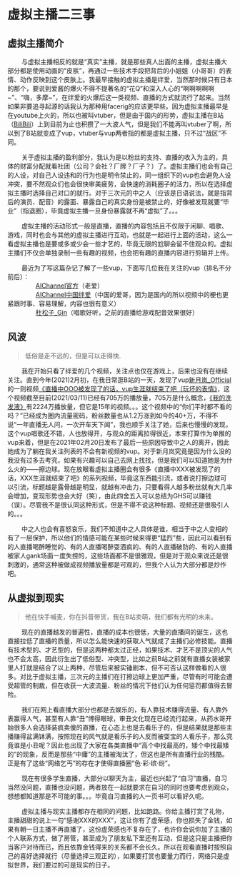 # 虚拟主播二三事

## 虚拟主播简介
&nbsp;&nbsp;&nbsp;&nbsp;&nbsp;&nbsp;&nbsp;&nbsp;与虚拟主播相反的就是“真实”主播，就是那些真人出面的主播，虚拟主播大部分都是使用动画的“皮肤”，再通过一些技术手段把背后的小姐姐（小哥哥）的表情、动作反映到这个皮肤上。我最早接触的虚拟主播是绊爱，当然那时候只有日本的那个，要说到爱酱的爆火不得不提著名的“花Q”和深入人心的“啊啊啊啊啊~”、“嗨，多摩~”，在绊爱的火爆后这一类视频、直播的方式就流行了起来。当然如果非要追寻起源的话我认为那种用facerig的应该更早些。因为虚拟主播最早是在youtube上火的，所以也被叫vtuber，但是由于国内的形势，虚拟主播在B站（[BiliBili](https://www.bilibili.com/)）上到目前为止也积攒了一大波人气，但是我们不能再叫vtuber了啊，所以到了B站就变成了vup，vtuber与vup两者指的都是虚拟主播，只不过“战区”不同。

&nbsp;&nbsp;&nbsp;&nbsp;&nbsp;&nbsp;&nbsp;&nbsp;关于虚拟主播的盈利部分，我认为是以粉丝的支持、直播的收入为主的，具体的财富分配就看社团（公司？会社？厂牌？厂子？）了。虚拟主播们也会有自己的人设，对自己人设违和的行为也是明令禁止的，同一组织下的vup也会避免人设冲突，要不然观众们也会很快审美疲劳，会快速的消耗圈子的活力，所以在选择虚拟主播时选择自己对口的就行。对于三次元的中之人（应该是日语说法，就是指背后的演员、配音）的露面、暴露自己的真实身份是被禁止的，好像被发现就要“毕业”（指退圈），毕竟虚拟主播一旦身份暴露就不再“虚拟”了。。。

&nbsp;&nbsp;&nbsp;&nbsp;&nbsp;&nbsp;&nbsp;&nbsp;虚拟主播的活动形式一般是直播，直播的内容包括且不仅限于闲聊、唱歌、游戏，同时也会与其他的虚拟主播进行互动，也就是一起进行上面的活动，这么一看虚拟主播也是要或多或少会一些才艺的，毕竟无限的尬聊会留不住观众的。虚拟主播们不仅会单独录制一些有趣的视频，也会把有趣的直播内容进行剪辑并上传。

&nbsp;&nbsp;&nbsp;&nbsp;&nbsp;&nbsp;&nbsp;&nbsp;最近为了写这篇杂记了解了一些vup，下面写几位我在关注的vup（排名不分前后）：<br>
&nbsp;&nbsp;&nbsp;&nbsp;&nbsp;&nbsp;&nbsp;&nbsp;&nbsp;&nbsp;&nbsp;&nbsp;&nbsp;&nbsp;&nbsp;&nbsp;[AIChannel官方](https://space.bilibili.com/1473830)（老爱）<br>
&nbsp;&nbsp;&nbsp;&nbsp;&nbsp;&nbsp;&nbsp;&nbsp;&nbsp;&nbsp;&nbsp;&nbsp;&nbsp;&nbsp;&nbsp;&nbsp;[AIChannel中国绊爱](https://space.bilibili.com/484322035)（中国的爱哥，因为是国内的所以视频中的梗也更紧跟时事、容易理解，内容也很有意义）<br>
&nbsp;&nbsp;&nbsp;&nbsp;&nbsp;&nbsp;&nbsp;&nbsp;&nbsp;&nbsp;&nbsp;&nbsp;&nbsp;&nbsp;&nbsp;&nbsp;[杜松子_Gin](https://space.bilibili.com/471460273)（唱歌好听，之前的直播给游戏配音效果很好）<br>

## 风波

>低俗是走不远的，但是可以走得快.

&nbsp;&nbsp;&nbsp;&nbsp;&nbsp;&nbsp;&nbsp;&nbsp;我在开始只看了绊爱的几个视频，关注点也仅在游戏上，后来也没有在继续关注。直到今年(2021)2月初，在我日常逛B站的一天，发现了vup[新月岚_Official](https://space.bilibili.com/483419193/)的一则视频[《直播中OOO被发现了的话，vup生涯就结束了吧（玩坏的表情》](https://www.bilibili.com/video/BV14p4y1s79u)，这个视频截至目前(2021/03/11)已经有705万的播放量，705万是什么概念，[《我的洗发液》](https://www.bilibili.com/video/BV1Yx411A7wM?from=search&seid=15695584708885605759)有2224万播放量，但它是15年的视频。。。这个视频中的“你们平时都不看的吗？”已经成为圈内流量密码，粉丝数量也从1.2万涨到如今的40+万，不得不说“一年直播无人问，一次开车天下闻”，我也顺手关注了她，后来也慢慢的发现，这个vup唱歌还不错，人也放得开，与观众的距离拉得很近，本来打算作为单推的vup来着，但是在2021年02月20日发布了最后一些原因导致中之人的离开，因此她成为了躺在我关注列表的不会有新视频的vup。对于新月岚究竟是因为什么没的我没有过多去考究，如果有兴趣可以自己去网上找找，但是我们可以知道她是为什么火的——擦边球。现在放眼看虚拟主播圈会有很多《直播中XXX被发现了的话，XXX生涯就结束了吧》的系列视频，毕竟这东西能引流，或者说打擦边球可以引流，标题越是露骨越是明显，就越有冲击力，只要看得人越多粉丝就有大几率会增加，变现形势也会大好（笑），由此四舍五入可以总结为GHS可以赚钱（误）。尽管我不是很认同这种形式，但是不得不说这种标题、视频还是很吸引人的。。。

&nbsp;&nbsp;&nbsp;&nbsp;&nbsp;&nbsp;&nbsp;&nbsp;中之人也会有喜怒哀乐，我们不知道中之人具体是谁，相当于中之人变相的有了一层保护，所以他们的情感可能在某些时候来得更“猛烈”些，因此可以看到有的人直播喝醉睡觉的、有的人直播喝醉耍酒疯的、有的人直播破防的、有的人直播被家人gank场面一度失控的，这些场面都不是很雅观，但是对于观众来说还是很刺激的，通常这种被做成视频播放量都是可观的，但我个人认为大部分都是炒作吧。

## 从虚拟到现实

> 他在快手喊麦，你在抖音带货，我在B站卖萌，我们都有光明的未来。

&nbsp;&nbsp;&nbsp;&nbsp;&nbsp;&nbsp;&nbsp;&nbsp;现在的直播越发的普遍性，直播的成本也很低，大量的直播间的诞生，这也直接拉低了直播的质量，所以怎么能快速的获取人气就成了主播们必修技能。直播有技术型的、才艺型的，但是这两种都太过正经，如果技术、才艺不是顶尖的人气也不会太高，因此衍生出了低俗型、冲突型，比如之前B站之前就有直播女装被家里人打就是结合了以上两种，尽管后来被实锤剧本，但不可否认这样做看的人很多。对比于虚拟主播，三次元的主播们在打擦边球上更加严重，尽管有时可能会遭受超管的制裁，但在收获一大波流量、粉丝的情况下他们认为任何惩罚都值得去冒险。

&nbsp;&nbsp;&nbsp;&nbsp;&nbsp;&nbsp;&nbsp;&nbsp;我们在网上看直播大部分也都是去娱乐的，有人靠技术赚得流量、有人靠外表赢得人气，甚至有人靠“丑”博得眼球，审丑文化现在已经流行起来，从药水哥开始很多人会选择装疯卖傻的直播，在心态上也是去看乐子的，但是结果就是那些主播赚得盆满钵满，按照现在的风气就是看乐子的人反而被耍宝的人看乐子，那么究竟谁是小丑呢？因此也出现了大家在各类直播中“高个中找最高的，矮个中找最矮的”的现象，反而是那些“中庸”的主播被淘汰了，但这也是所有直播行业的残酷。正是有了这些“网络乞丐”的存在才使得直播圈“色·彩·缤·纷”。

&nbsp;&nbsp;&nbsp;&nbsp;&nbsp;&nbsp;&nbsp;&nbsp;现在有很多学生直播，大部分以聊天为主，最近也兴起了“自习”直播，自习当然没问题，直播也没问题，两者放在一起就要求在自习的同时也要考虑到观众，想想都知道那是不可能的事。。。毕竟自习直播的人一页书可以看好久呢。

&nbsp;&nbsp;&nbsp;&nbsp;&nbsp;&nbsp;&nbsp;&nbsp;虚拟主播与现实主播都存在相同的问题，比如跑路。你给主播打赏了礼物，主播甜甜的说上一句“感谢XXX的XXX”，这让你有了虚荣感，你也损失了金钱，如果有朝一日主播不再直播了，这份虚荣感也不复存在了，也许你会说你加了主播的个人联系方式，做了房管，甚至成为了朋友私下里还有互动，但是这只是主播把你当客户对待而已，而且依靠金钱得来的关系都不会长久。所以在观看直播时按照自己的喜好选择就行（尽量选择三观正的），如果要打赏也要量力而行，网络只是虚拟世界，我们要过的可是现实的日子。